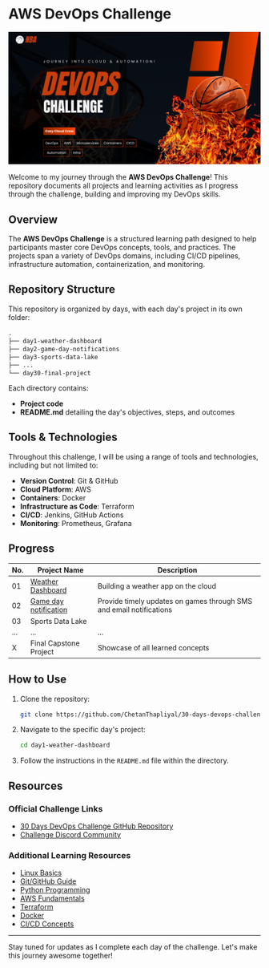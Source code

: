 # AWS DevOps Challenge
![devops-challenge-cozy-cloud-crew](/assets/NBA.png)

Welcome to my journey through the **AWS DevOps Challenge**! This repository documents all projects and learning activities as I progress through the challenge, building and improving my DevOps skills.

## Overview
The **AWS DevOps Challenge** is a structured learning path designed to help participants master core DevOps concepts, tools, and practices. The projects span a variety of DevOps domains, including CI/CD pipelines, infrastructure automation, containerization, and monitoring.

## Repository Structure
This repository is organized by days, with each day's project in its own folder:

```
.
├── day1-weather-dashboard
├── day2-game-day-notifications
├── day3-sports-data-lake
├── ...
└── day30-final-project
```

Each directory contains:
- **Project code**
- **README.md** detailing the day's objectives, steps, and outcomes

## Tools & Technologies
Throughout this challenge, I will be using a range of tools and technologies, including but not limited to:
- **Version Control**: Git & GitHub
- **Cloud Platform**: AWS
- **Containers**: Docker
- **Infrastructure as Code**: Terraform
- **CI/CD**: Jenkins, GitHub Actions
- **Monitoring**: Prometheus, Grafana

## Progress
| No.  | Project Name                | Description                        |
|------|-----------------------------|------------------------------------|
| 01 | [Weather Dashboard](https://github.com/ChetanThapliyal/30-days-devops-challenge-AWS-NBA/tree/main/day1-weather-dashboard)         | Building a weather app on the cloud|
| 02 | [Game day notification](https://github.com/ChetanThapliyal/30-days-devops-challenge-AWS-NBA/tree/main/day2-game-notifications)       | Provide timely updates on games through SMS and email notifications|
| 03 | Sports Data Lake  |   |
| ...  | ...                         | ...                                |
| X | Final Capstone Project    | Showcase of all learned concepts   |

## How to Use
1. Clone the repository:
   ```bash
   git clone https://github.com/ChetanThapliyal/30-days-devops-challenge-AWS-NBA.git
   ```
2. Navigate to the specific day's project:
   ```bash
   cd day1-weather-dashboard
   ```
3. Follow the instructions in the `README.md` file within the directory.

## Resources
### Official Challenge Links
- [30 Days DevOps Challenge GitHub Repository](https://github.com/ShaeInTheCloud/30days-weather-dashboard)
- [Challenge Discord Community](https://discord.gg/GC4AAWpd)

### Additional Learning Resources
- [Linux Basics](https://lnkd.in/e7S9HEMb)
- [Git/GitHub Guide](https://lnkd.in/e2RGC-Ea)
- [Python Programming](https://lnkd.in/exhpGyxp)
- [AWS Fundamentals](https://lnkd.in/eaxVq67a)
- [Terraform](https://lnkd.in/e8fQsVCg)
- [Docker](https://lnkd.in/e3UazpUT)
- [CI/CD Concepts](https://lnkd.in/eQUdaeft)

---

Stay tuned for updates as I complete each day of the challenge. Let's make this journey awesome together!
